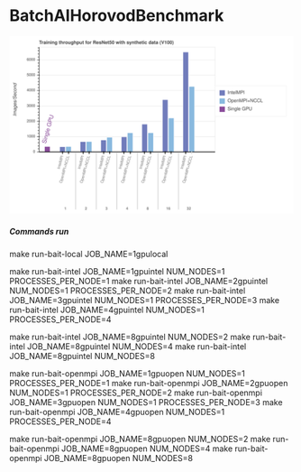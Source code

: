 # BatchAIHorovodBenchmark



![results](plot.svg "Logo Title Text 1")

##### Commands run
make run-bait-local JOB_NAME=1gpulocal

make run-bait-intel JOB_NAME=1gpuintel NUM_NODES=1 PROCESSES_PER_NODE=1
make run-bait-intel JOB_NAME=2gpuintel NUM_NODES=1 PROCESSES_PER_NODE=2
make run-bait-intel JOB_NAME=3gpuintel NUM_NODES=1 PROCESSES_PER_NODE=3
make run-bait-intel JOB_NAME=4gpuintel NUM_NODES=1 PROCESSES_PER_NODE=4

make run-bait-intel JOB_NAME=8gpuintel NUM_NODES=2
make run-bait-intel JOB_NAME=8gpuintel NUM_NODES=4
make run-bait-intel JOB_NAME=8gpuintel NUM_NODES=8


make run-bait-openmpi JOB_NAME=1gpuopen NUM_NODES=1 PROCESSES_PER_NODE=1
make run-bait-openmpi JOB_NAME=2gpuopen NUM_NODES=1 PROCESSES_PER_NODE=2
make run-bait-openmpi JOB_NAME=3gpuopen NUM_NODES=1 PROCESSES_PER_NODE=3
make run-bait-openmpi JOB_NAME=4gpuopen NUM_NODES=1 PROCESSES_PER_NODE=4

make run-bait-openmpi JOB_NAME=8gpuopen NUM_NODES=2
make run-bait-openmpi JOB_NAME=8gpuopen NUM_NODES=4
make run-bait-openmpi JOB_NAME=8gpuopen NUM_NODES=8

